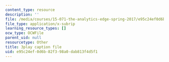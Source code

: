 ```yaml
---
content_type: resource
description: ''
file: /media/courses/15-071-the-analytics-edge-spring-2017/e95c24ef0d6b82f398a0dab813f4d5f1_aDdkt8rRWGs.srt
file_type: application/x-subrip
learning_resource_types: []
ocw_type: OCWFile
parent_uid: null
resourcetype: Other
title: 3play caption file
uid: e95c24ef-0d6b-82f3-98a0-dab813f4d5f1
---
```

